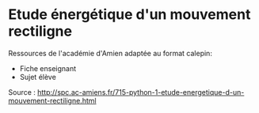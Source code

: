 # Etude énergétique d'un mouvement rectiligne

Ressources de l'académie d'Amien adaptée au format calepin:
* Fiche enseignant
* Sujet élève

Source : http://spc.ac-amiens.fr/715-python-1-etude-energetique-d-un-mouvement-rectiligne.html
